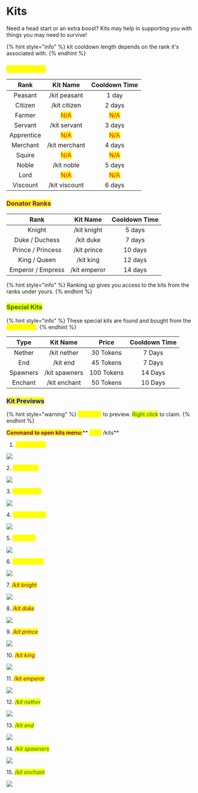 # Kits

Need a head start or an extra boost? Kits may help in supporting you with things you may need to survive!&#x20;

{% hint style="info" %}
kit cooldown length depends on the rank it's associated with.
{% endhint %}

### <mark style="color:yellow;">Player Ranks</mark>

|    Rank    |               Kit Name              |            Cooldown Time            |
| :--------: | :---------------------------------: | :---------------------------------: |
|   Peasant  |             /kit peasant            |                1 day                |
|   Citizen  |             /kit citizen            |                2 days               |
|   Farmer   | <mark style="color:red;">N/A</mark> | <mark style="color:red;">N/A</mark> |
|   Servant  |             /kit servant            |                3 days               |
| Apprentice | <mark style="color:red;">N/A</mark> | <mark style="color:red;">N/A</mark> |
|  Merchant  |            /kit merchant            |                4 days               |
|   Squire   | <mark style="color:red;">N/A</mark> | <mark style="color:red;">N/A</mark> |
|    Noble   |              /kit noble             |                5 days               |
|    Lord    | <mark style="color:red;">N/A</mark> | <mark style="color:red;">N/A</mark> |
|  Viscount  |            /kit viscount            |                6 days               |

### <mark style="color:purple;">Donator Ranks</mark>

|        Rank       |   Kit Name   | Cooldown Time |
| :---------------: | :----------: | :-----------: |
|       Knight      |  /kit knight |     5 days    |
|   Duke / Duchess  |   /kit duke  |     7 days    |
| Prince / Princess |  /kit prince |    10 days    |
|    King / Queen   |   /kit king  |    12 days    |
| Emperor / Empress | /kit emperor |    14 days    |

{% hint style="info" %}
Ranking up gives you access to the kits from the ranks under yours.
{% endhint %}

### <mark style="color:green;">Special Kits</mark>

{% hint style="info" %}
These special kits are found and bought from the <mark style="color:yellow;">Token Shop</mark>.
{% endhint %}

|   Type   |    Kit Name   |    Price   | Cooldown Time |
| :------: | :-----------: | :--------: | :-----------: |
|  Nether  |  /kit nether  |  30 Tokens |     7 Days    |
|    End   |    /kit end   |  45 Tokens |     7 Days    |
| Spawners | /kit spawners | 100 Tokens |    14 Days    |
|  Enchant |  /kit enchant |  50 Tokens |    10 Days    |

### <mark style="color:blue;">Kit Previews</mark>

{% hint style="warning" %}
<mark style="color:yellow;">Left Click</mark> to preview. <mark style="color:green;">Right click</mark> to claim.
{% endhint %}

<mark style="color:purple;">**Command to open kits menu:**</mark>** **<mark style="color:yellow;">****</mark>** **<mark style="color:green;">**/kits**</mark>

1. _<mark style="color:yellow;">/kit peasant</mark>_

![](<../../.gitbook/assets/kit peasant.png>)

2\. _<mark style="color:yellow;">/kit citizen</mark>_

![](<../../.gitbook/assets/kit citizen.png>)

3\. _<mark style="color:yellow;">/kit servant</mark>_

![](<../../.gitbook/assets/kit servant.png>)

4\. _<mark style="color:yellow;">/kit merchant</mark>_

![](<../../.gitbook/assets/kit merchant.png>)

5\. _<mark style="color:yellow;">/kit noble</mark>_

![](<../../.gitbook/assets/kit noble.png>)

6\. _<mark style="color:yellow;">/kit viscount</mark>_

![](<../../.gitbook/assets/kit viscount.png>)

7\. _<mark style="color:purple;">/kit knight</mark>_

![](<../../.gitbook/assets/kit knight.png>)

8\. _<mark style="color:purple;">/kit duke</mark>_

![](<../../.gitbook/assets/kit duke.png>)

9\. _<mark style="color:purple;">/kit prince</mark>_

![](<../../.gitbook/assets/kit prince.png>)

10\. _<mark style="color:purple;">/kit king</mark>_

![](<../../.gitbook/assets/kit king.png>)

11\. _<mark style="color:purple;">/kit emperor</mark>_

![](<../../.gitbook/assets/kit emperor.png>)

12\. _<mark style="color:green;">/kit nether</mark>_

![](<../../.gitbook/assets/kit nether.png>)

13\. _<mark style="color:green;">/kit end</mark>_

![](<../../.gitbook/assets/kit end.png>)



14\. _<mark style="color:green;">/kit spawners</mark>_

![](<../../.gitbook/assets/kit spawners.png>)

15\. _<mark style="color:green;">/kit enchant</mark>_

![](<../../.gitbook/assets/kit enchant.png>)
